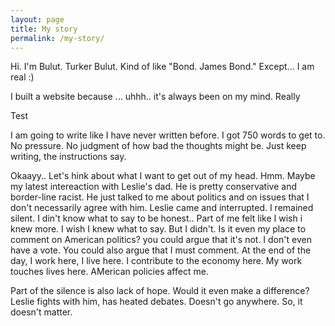 ```yaml
---
layout: page
title: My story
permalink: /my-story/
---
```



Hi. I'm Bulut. Turker Bulut. Kind of like "Bond. James Bond." Except... I am real :) 

I built a website because ... uhhh.. it's always been on my mind. Really 

Test

I am going to write like I have never written before. I got 750 words to get to. No pressure. No judgment of how bad the thoughts might be. Just keep writing, the instructions say. 

Okaayy.. Let's hink about what I want to get out of my head. Hmm. Maybe my latest intereaction with Leslie's dad. He is pretty conservative and border-line racist. He just talked to me about politics and on issues that I don't necessarily agree with him. Leslie came and interrupted. I remained silent. I din't know what to say to be honest.. Part of me felt like I wish i knew more. I wish I knew what to say. But I didn't. Is it even my place to comment on American politics? you could argue that it's not. I don't even have a vote. You could also argue that I must comment. At the end of the day, I work here, I live here. I contribute to the economy here. My work touches lives here. AMerican policies affect me. 

Part of the silence is also lack of hope. Would it even make a difference? Leslie fights with him, has heated debates. Doesn't go anywhere. So, it doesn't matter.







